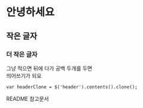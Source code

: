 # 안녕하세요

## 작은 글자

### 더 작은 글자

그냥 적으면
뒤에 다가
공백 두개를 두면  
띄어쓰기가 되요

```
var headerClone = $('header').contents().clone();
```

README 참고문서
